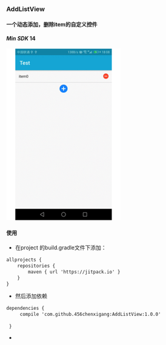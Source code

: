 ### AddListView

#### 一个动态添加，删除item的自定义控件 
#### *Min SDK* 14

<a href="./screenshots/AddListView.gif"> <img src="./screenshots/AddListView.gif" width = 60% /> </a>

#### 使用
- 在project 的build.gradle文件下添加：
```
allprojects {
    repositories {
        maven { url 'https://jitpack.io' }
    }
}
```
- 然后添加依赖
```
dependencies {
     compile 'com.github.456chenxigang:AddListView:1.0.0'

 }
```
- 